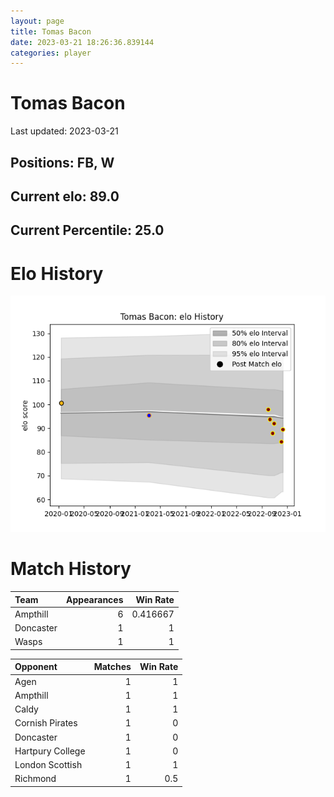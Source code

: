 ```yaml
---  
layout: page  
title: Tomas Bacon  
date: 2023-03-21 18:26:36.839144  
categories: player  
---
```

# Tomas Bacon


Last updated: 2023-03-21
## Positions: FB, W

## Current elo: 89.0

## Current Percentile: 25.0

# Elo History


![elo history](history_TomasBacon.png)
# Match History


| Team      |   Appearances |   Win Rate |
|:----------|--------------:|-----------:|
| Ampthill  |             6 |   0.416667 |
| Doncaster |             1 |   1        |
| Wasps     |             1 |   1        |

| Opponent         |   Matches |   Win Rate |
|:-----------------|----------:|-----------:|
| Agen             |         1 |        1   |
| Ampthill         |         1 |        1   |
| Caldy            |         1 |        1   |
| Cornish Pirates  |         1 |        0   |
| Doncaster        |         1 |        0   |
| Hartpury College |         1 |        0   |
| London Scottish  |         1 |        1   |
| Richmond         |         1 |        0.5 |